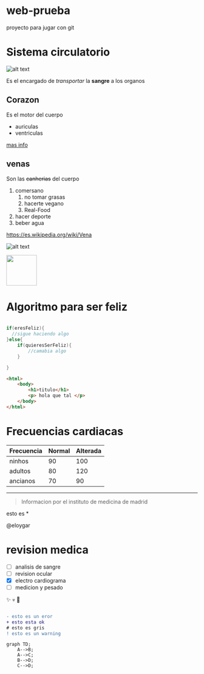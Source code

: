 # web-prueba
proyecto para jugar con git
# Sistema circulatorio


![alt text][foto_Sistema]

Es el encargado de *transportar* la **sangre** a los organos 

## Corazon

Es el motor del cuerpo 
- auriculas
- ventriculas

[mas info](https://es.wikipedia.org/wiki/Coraz%C3%B3n)


## venas 

Son las ~~canherias~~ del cuerpo

1. comersano
   1. no tomar grasas
   2. hacerte vegano
   3. Real-Food
2. hacer deporte
3. beber agua
 

https://es.wikipedia.org/wiki/Vena


![alt text](https://w7.pngwing.com/pngs/235/656/png-transparent-black-broken-heart-illustration-broken-heart-symbol-computer-icons-heart-emoji-love-heart-logo-thumbnail.png)


<img width="80px" src="https://estaticos.muyinteresante.es/media/cache/1140x_thumb/uploads/images/gallery/59bbb29c5bafe878503c9872/husky-siberiano-bosque.jpg">

# Algoritmo para ser feliz


```java

if(eresFeliz){
  //sigue haciendo algo
}else{
    if(quieresSerFeliz){
        //camabia algo
    }

}


```
```html
<html>
    <body>
        <h1>titulo</h1>
        <p> hola que tal </p>
    </body>
</html>

```


# Frecuencias cardiacas

| Frecuencia| Normal| Alterada|
|--------|----|----|
| ninhos |90  | 100|
|adultos |80  |120|
|ancianos| 70 |90|

---
> Informacion por el instituto de medicina de madrid


esto es \*

@eloygar

# revision medica
  - [ ] analisis de sangre
  - [ ] revision ocular
  - [x] electro cardiograma
  - [ ] medicion y pesado

:sparkles:
:skull:
:smoking:

 ```diff

 - esto es un eror
 + esto esta ok
 # esto es gris
 ! esto es un warning
```
```mermaid
graph TD;
    A-->B;
    A-->C;
    B-->D;
    C-->D;
```



[foto_Sistema]:https://curiosfera-ciencia.com/wp-content/uploads/2020/09/caracteristicas-del-aparato-circulatorio.jpg
